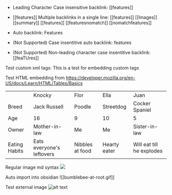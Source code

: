 - Leading Character Case insensitive backlink: [[features]]

- [[features]] Multiple backlinks in a single line: [[features]] [[Images]] [[summary]] [[features]] [[featuresnomatch]] [[nomatchfeatures]]
- Auto backlink: Features
- (Not Supported) Case insentitive auto backlink: features 
- (Not Supported) Non-leading character case insentitive backlink: [[feaTUres]] 

Test custom xml tags:
<AssumedAudience>
  This is a test for embedding custom tags
</AssumedAudience>

Test HTML embedding from https://developer.mozilla.org/en-US/docs/Learn/HTML/Tables/Basics
<table>
  <tr>
    <td>&nbsp;</td>
    <td>Knocky</td>
    <td>Flor</td>
    <td>Ella</td>
    <td>Juan</td>
  </tr>
  <tr>
    <td>Breed</td>
    <td>Jack Russell</td>
    <td>Poodle</td>
    <td>Streetdog</td>
    <td>Cocker Spaniel</td>
  </tr>
  <tr>
    <td>Age</td>
    <td>16</td>
    <td>9</td>
    <td>10</td>
    <td>5</td>
  </tr>
  <tr>
    <td>Owner</td>
    <td>Mother-in-law</td>
    <td>Me</td>
    <td>Me</td>
    <td>Sister-in-law</td>
  </tr>
  <tr>
    <td>Eating Habits</td>
    <td>Eats everyone's leftovers</td>
    <td>Nibbles at food</td>
    <td>Hearty eater</td>
    <td>Will eat till he explodes</td>
  </tr>
</table>

Regular image md syntax
![](bumblebee-at-root.gif)

Auto import into obsidian
![[bumblebee-at-root.gif]]

Test external image
![alt text](https://upload.wikimedia.org/wikipedia/commons/thumb/0/0f/Grosser_Panda.JPG/1200px-Grosser_Panda.JPG "Panda Title")
